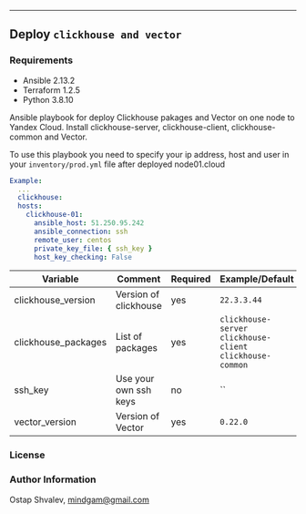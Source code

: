 
---

## Deploy `clickhouse and vector`

### Requirements

- Ansible 2.13.2
- Terraform 1.2.5
- Python 3.8.10


Ansible playbook for deploy Clickhouse pakages and Vector on one node to Yandex Cloud. 
Install clickhouse-server, clickhouse-client, clickhouse-common and Vector.

To use this playbook you need to specify your ip address, host and user in your `inventory/prod.yml` file after deployed node01.cloud 
```YAML
Example:
  ...
  clickhouse:
  hosts:
    clickhouse-01:
      ansible_host: 51.250.95.242
      ansible_connection: ssh
      remote_user: centos
      private_key_file: { ssh_key }
      host_key_checking: False
```



| Variable                            | Comment                                                                        | Required | Example/Default                |
| ----------------------------------- | ------------------------------------------------------------------------------ | -------- | ------------------------------ |
| clickhouse_version                | Version of clickhouse                       | yes      | `22.3.3.44`                  |
| clickhouse_packages               | List of packages                                      | yes      | `clickhouse-server` `clickhouse-client` `clickhouse-common`                 |
| ssh_key       | Use your own ssh keys                                                        | no      | ``                     |
| vector_version          | Version of Vector                           | yes      | `0.22.0`                     |





### License

### Author Information
Ostap Shvalev, mindgam@gmail.com

